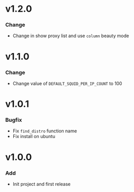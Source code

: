 # v1.2.0

### Change

- Change in show proxy list and use `column` beauty mode

# v1.1.0

### Change

- Change value of `DEFAULT_SQUID_PER_IP_COUNT` to 100

# v1.0.1

### Bugfix

- Fix `find_distro` function name
- Fix install on ubuntu

# v1.0.0

### Add

- Init project and first release
